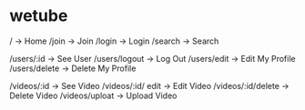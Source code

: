 # wetube 

/ -> Home
/join -> Join
/login -> Login
/search -> Search


/users/:id -> See User
/users/logout -> Log Out 
/users/edit -> Edit My Profile
/users/delete -> Delete My Profile

/videos/:id -> See Video
/videos/:id/ edit -> Edit Video
/videos/:id/delete -> Delete Video
/videos/uploat -> Upload Video
